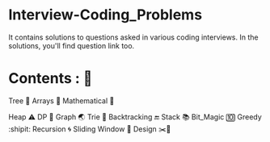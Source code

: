 # Interview-Coding_Problems
 It contains solutions to questions asked in various coding interviews. In the solutions, you'll find question link too.

# Contents : 📝
Tree 🌳
Arrays 🎰
Mathematical 📏

Heap ⚠️
DP 📆
Graph 🌏
Trie 🌳
Backtracking 🔚
Stack 📚
Bit_Magic 🔟
Greedy :shipit:
Recursion 🌀
Sliding Window 🚌
Design ✂️📐
